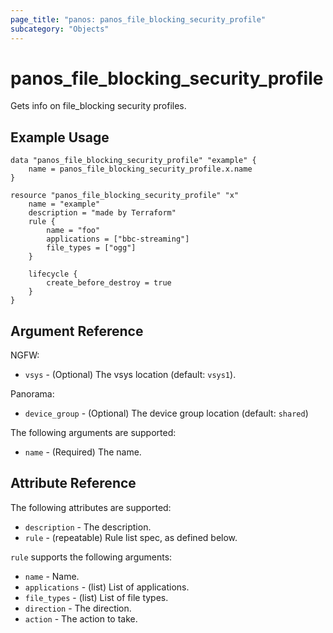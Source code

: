 ```yaml
---
page_title: "panos: panos_file_blocking_security_profile"
subcategory: "Objects"
---
```


# panos_file_blocking_security_profile

Gets info on file_blocking security profiles.


## Example Usage

```hcl
data "panos_file_blocking_security_profile" "example" {
    name = panos_file_blocking_security_profile.x.name
}

resource "panos_file_blocking_security_profile" "x"
    name = "example"
    description = "made by Terraform"
    rule {
        name = "foo"
        applications = ["bbc-streaming"]
        file_types = ["ogg"]
    }

    lifecycle {
        create_before_destroy = true
    }
}
```


## Argument Reference

NGFW:

* `vsys` - (Optional) The vsys location (default: `vsys1`).

Panorama:

* `device_group` - (Optional) The device group location (default: `shared`)

The following arguments are supported:

* `name` - (Required) The name.


## Attribute Reference

The following attributes are supported:

* `description` - The description.
* `rule` - (repeatable) Rule list spec, as defined below.

`rule` supports the following arguments:

* `name` - Name.
* `applications` - (list) List of applications.
* `file_types` - (list) List of file types.
* `direction` - The direction.
* `action` - The action to take.
